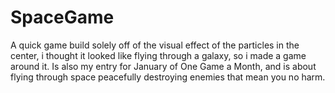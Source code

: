 # SpaceGame
A quick game build solely off of the visual effect of the particles in the center, i thought it looked like flying through a galaxy, 
so i made a game around it. Is also my entry for January of One Game a Month, and is about flying through space peacefully destroying 
enemies that mean you no harm.

